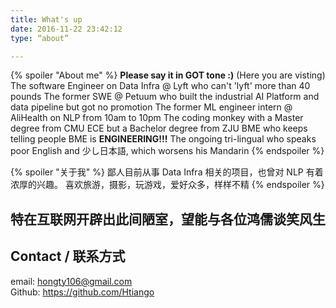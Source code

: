 ```yaml
---
title: What's up
date: 2016-11-22 23:42:12
type: “about”

---
```



{% spoiler "About me" %}
**Please say it in GOT tone :)**
(Here you are visting)
The software Engineer on Data Infra @ Lyft who can't 'lyft' more than 40 pounds
The former SWE @ Petuum who built the industrial AI Platform and data pipeline but got no promotion
The former ML engineer intern @ AliHealth on NLP from 10am to 10pm
The coding monkey with a Master degree from CMU ECE but a Bachelor degree from ZJU BME who keeps telling people BME is **ENGINEERING!!!**
The ongoing tri-lingual who speaks poor English and 少し日本語, which worsens his Mandarin 
{% endspoiler %}

{% spoiler "关于我" %}
鄙人目前从事 Data Infra 相关的项目，也曾对 NLP 有着浓厚的兴趣。
喜欢旅游，摄影，玩游戏，爱好众多，样样不精
{% endspoiler %}


## 特在互联网开辟出此间陋室，望能与各位鸿儒谈笑风生

## Contact / 联系方式

email: <hongty106@gmail.com> <br>
Github: <https://github.com/Htiango> <br>



